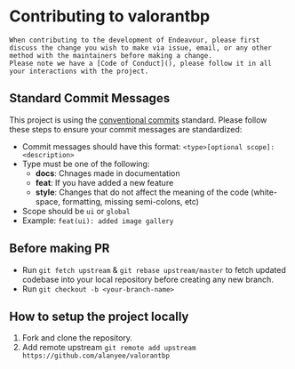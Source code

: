 # Contributing to valorantbp
    When contributing to the development of Endeavour, please first discuss the change you wish to make via issue, email, or any other method with the maintainers before making a change.
    Please note we have a [Code of Conduct](), please follow it in all your interactions with the project.
## Standard Commit Messages

This project is using the [conventional commits](https://www.conventionalcommits.org/en/v1.0.0-beta.2/) standard. Please follow these steps to ensure your commit messages are standardized:

  - Commit messages should have this format: `<type>[optional scope]: <description>`
  - Type must be one of the following:
    * **docs**: Chnages made in documentation
    * **feat**: If you have added a new feature
    * **style**: Changes that do not affect the meaning of the code (white-space, formatting, missing semi-colons, etc)
  - Scope should be `ui` or `global`
  - Example: `feat(ui): added image gallery`

## Before making PR
  - Run `git fetch upstream` & `git rebase upstream/master` to fetch updated codebase into your local repository before creating any new branch.
  - Run `git checkout -b <your-branch-name>`
  
## How to setup the project locally

1. Fork and clone the repository.
2. Add remote upstream `git remote add upstream https://github.com/alanyee/valorantbp`